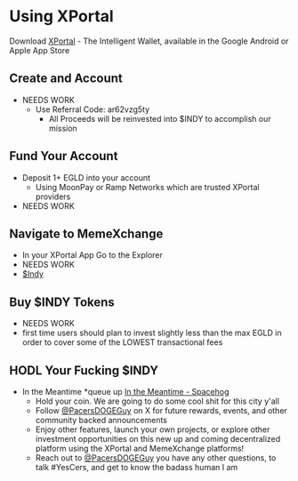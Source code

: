 # Using XPortal
Download [XPortal](http://xportal.com/) - The Intelligent Wallet, available in the Google Android or Apple App Store
## Create and Account 
- NEEDS WORK
	- Use Referral Code: ar62vzg5ty
		- All Proceeds will be reinvested into $INDY to accomplish our mission
## Fund Your Account
- Deposit 1+ EGLD into your account 
	- Using MoonPay or Ramp Networks which are trusted XPortal providers
 - NEEDS WORK
## Navigate to MemeXchange
- In your XPortal App Go to the Explorer
- NEEDS WORK
- [$Indy](https://memexchange.fun/meme-coins/erd1qqqqqqqqqqqqqpgq8n7gkr2pc0wm5fuq9dx98cspysyxxy5cpl6sawpywc)
## Buy $INDY Tokens
- NEEDS WORK
- first time users should plan to invest slightly less than the max EGLD in order to cover some of the LOWEST transactional fees
## HODL Your Fucking $INDY
- In the Meantime *queue up [In the Meantime - Spacehog](https://www.youtube.com/watch?v=0lhXW1Q_e_0&ab_channel=no)
  	- Hold your coin. We are going to do some cool shit for this city y'all
  	- Follow [@PacersDOGEGuy](https://x.com/PacersDOGEGuy) on X for future rewards, events, and other community backed announcements
  	- Enjoy other features, launch your own projects, or explore other investment opportunities on this new up and coming decentralized platform using the XPortal and MemeXchange platforms!
  	- Reach out to [@PacersDOGEGuy](https://x.com/PacersDOGEGuy) you have any other questions, to talk #YesCers, and get to know the badass human I am 
